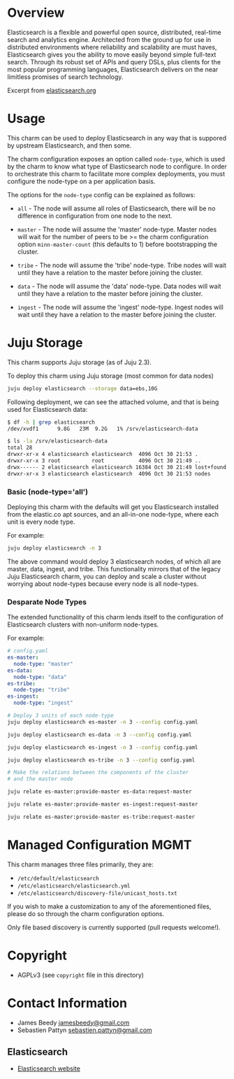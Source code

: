 # Overview

Elasticsearch is a flexible and powerful open source, distributed, real-time
search and analytics engine. Architected from the ground up for use in
distributed environments where reliability and scalability are must haves,
Elasticsearch gives you the ability to move easily beyond simple full-text
search. Through its robust set of APIs and query DSLs, plus clients for the
most popular programming languages, Elasticsearch delivers on the near
limitless promises of search technology.

Excerpt from [elasticsearch.org](http://www.elasticsearch.org/overview/ "Elasticsearch Overview")

# Usage
This charm can be used to deploy Elasticsearch in any way that is suppored by upstream Elasticsearch, and then some.

The charm configuration exposes an option called `node-type`, which is used by the charm to know what type of 
Elasticsearch node to configure. In order to orchestrate this charm to facilitate more complex deployments,
you must configure the node-type on a per application basis.

The options for the `node-type` config can be explained as follows:

* `all` - The node will assume all roles of Elasticsearch, there will be no difference in configuration from one node to the next.

* `master` - The node will assume the 'master' node-type. Master nodes will wait for the number of peers to be >= the charm configuration
option `minn-master-count` (this defaults to 1) before bootstrapping the cluster. 

* `tribe` - The node will assume the 'tribe' node-type. Tribe nodes will wait until they have a relation to the master before
joining the cluster.

* `data` - The node will assume the 'data' node-type. Data nodes will wait until they have a relation to the master before
joining the cluster.

* `ingest` - The node will assume the 'ingest' node-type. Ingest nodes will wait until they have a relation to the master before
joining the cluster.

# Juju Storage
This charm supports Juju storage (as of Juju 2.3).

To deploy this charm using Juju storage (most common for data nodes)
```bash
juju deploy elasticsearch --storage data=ebs,10G
```
Following deployment, we can see the attached volume, and that is being used for Elasticsearch data:
```bash
$ df -h | grep elasticsearch
/dev/xvdf1      9.8G   23M  9.2G   1% /srv/elasticsearch-data

$ ls -la /srv/elasticsearch-data
total 28
drwxr-xr-x 4 elasticsearch elasticsearch  4096 Oct 30 21:53 .
drwxr-xr-x 3 root          root           4096 Oct 30 21:49 ..
drwx------ 2 elasticsearch elasticsearch 16384 Oct 30 21:49 lost+found
drwxr-xr-x 3 elasticsearch elasticsearch  4096 Oct 30 21:53 nodes
```

### Basic (node-type='all')
Deploying this charm with the defaults will get you Elasticsearch installed from the elastic.co apt sources, and an all-in-one node-type, where
each unit is every node type.

For example:

```bash
juju deploy elasticsearch -n 3
```

The above command would deploy 3 elasticsearch nodes, of which all are master, data, ingest, and tribe.
This functionality mirrors that of the legacy Juju Elasticsearch charm, you can deploy and scale a cluster without worrying about node-types
because every node is all node-types.

### Desparate Node Types
The extended functionality of this charm lends itself to the configuration of Elasticsearch clusters with non-uniform node-types.

For example:
```yaml
# config.yaml
es-master:
  node-type: "master"
es-data:
  node-type: "data"
es-tribe:
  node-type: "tribe"
es-ingest:
  node-type: "ingest"
```
```bash
# Deploy 3 units of each node-type
juju deploy elasticsearch es-master -n 3 --config config.yaml

juju deploy elasticsearch es-data -n 3 --config config.yaml

juju deploy elasticsearch es-ingest -n 3 --config config.yaml

juju deploy elasticsearch es-tribe -n 3 --config config.yaml

# Make the relations between the components of the cluster
# and the master node

juju relate es-master:provide-master es-data:request-master

juju relate es-master:provide-master es-ingest:request-master

juju relate es-master:provide-master es-tribe:request-master
```

# Managed Configuration MGMT
This charm manages three files primarily, they are:
* `/etc/default/elasticsearch`
* `/etc/elasticsearch/elasticsearch.yml`
* `/etc/elasticsearch/discovery-file/unicast_hosts.txt`

If you wish to make a customization to any of the aforementioned files, please
do so through the charm configuration options.

Only file based discovery is currently supported (pull requests welcome!).

# Copyright
* AGPLv3 (see `copyright` file in this directory)

# Contact Information

* James Beedy <jamesbeedy@gmail.com>
* Sebastien Pattyn <sebastien.pattyn@gmail.com>

## Elasticsearch
- [Elasticsearch website](http://www.elasticsearch.org/)
